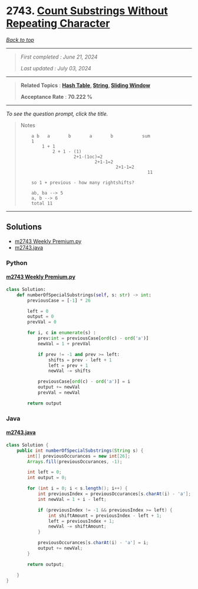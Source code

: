# 2743. [Count Substrings Without Repeating Character](<https://leetcode.com/problems/count-substrings-without-repeating-character>)

*[Back to top](<../README.md>)*

------

> *First completed : June 21, 2024*
>
> *Last updated : July 03, 2024*


------

> **Related Topics** : **[Hash Table](<by_topic/Hash Table.md>), [String](<by_topic/String.md>), [Sliding Window](<by_topic/Sliding Window.md>)**
>
> **Acceptance Rate** : **70.222 %**


------

*To see the question prompt, click the title.*

> Notes
> 
> ```
>     a	b	a		b		a		b			sum
>     1
>         1 + 1
>             2 + 1 - (1)
>                     2+1-(1oc)=2
>                             2+1-1=2
>                                     2+1-1=2
>                                                 11
> 
>     so 1 + previous - how many rightshifts?
> 
>     ab, ba --> 5 
>     a, b --> 6
>     total 11
> ```

------

## Solutions

- [m2743 Weekly Premium.py](<../my-submissions/m2743 Weekly Premium.py>)
- [m2743.java](<../my-submissions/m2743.java>)
### Python
#### [m2743 Weekly Premium.py](<../my-submissions/m2743 Weekly Premium.py>)
```Python
class Solution:
    def numberOfSpecialSubstrings(self, s: str) -> int:
        previousCase = [-1] * 26

        left = 0
        output = 0
        prevVal = 0

        for i, c in enumerate(s) :
            prev:int = previousCase[ord(c) - ord('a')]
            newVal = 1 + prevVal

            if prev != -1 and prev >= left:
                shifts = prev - left + 1
                left = prev + 1
                newVal -= shifts

            previousCase[ord(c) - ord('a')] = i
            output += newVal
            prevVal = newVal

        return output

```

### Java
#### [m2743.java](<../my-submissions/m2743.java>)
```Java
class Solution {
    public int numberOfSpecialSubstrings(String s) {
        int[] previousOccurances = new int[26];
        Arrays.fill(previousOccurances, -1);

        int left = 0;
        int output = 0;

        for (int i = 0; i < s.length(); i++) {
            int previousIndex = previousOccurances[s.charAt(i) - 'a'];
            int newVal = 1 + i - left;

            if (previousIndex != -1 && previousIndex >= left) {
                int shiftAmount = previousIndex - left + 1;
                left = previousIndex + 1;
                newVal -= shiftAmount;
            }

            previousOccurances[s.charAt(i) - 'a'] = i;
            output += newVal;
        }

        return output;

    }
}

```

